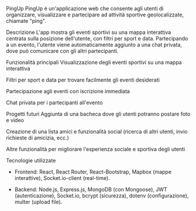 PingUp
PingUp è un'applicazione web che consente agli utenti di organizzare, visualizzare e partecipare ad attività sportive geolocalizzate, chiamate "ping".

Descrizione
L'app mostra gli eventi sportivi su una mappa interattiva centrata sulla posizione dell'utente, con filtri per sport e data.
Partecipando a un evento, l'utente viene automaticamente aggiunto a una chat privata, dove può comunicare con gli altri partecipanti.

Funzionalità principali
Visualizzazione degli eventi sportivi su una mappa interattiva

Filtri per sport e data per trovare facilmente gli eventi desiderati

Partecipazione agli eventi con iscrizione immediata

Chat privata per i partecipanti all'evento

Progetti futuri
Aggiunta di una bacheca dove gli utenti potranno postare foto e video

Creazione di una lista amici e funzionalità social (ricerca di altri utenti, invio richieste di amicizia, ecc.)

Altre funzionalità per migliorare l'esperienza sociale e sportiva degli utenti



Tecnologie utilizzate

- Frontend: React, React Router, React-Bootstrap, Mapbox (mappe interattive), Socket.io-client (real-time).

- Backend: Node.js, Express.js, MongoDB (con Mongoose), JWT (autenticazione), Socket.io, bcrypt (sicurezza), dotenv (configurazione), multer (upload file).


